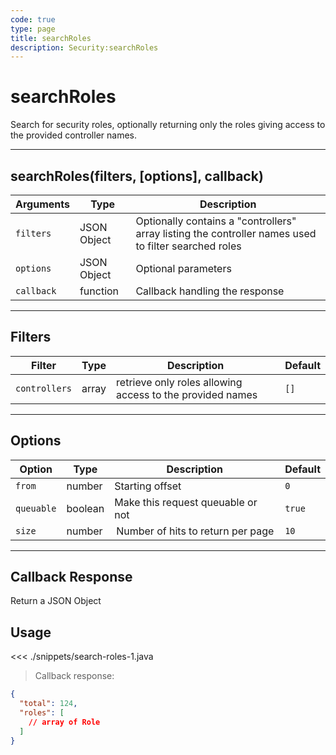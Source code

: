 ```yaml
---
code: true
type: page
title: searchRoles
description: Security:searchRoles
---
```


# searchRoles

Search for security roles, optionally returning only the roles giving access to the provided controller names.

---

## searchRoles(filters, [options], callback)

| Arguments  | Type        | Description                                                                                          |
| ---------- | ----------- | ---------------------------------------------------------------------------------------------------- |
| `filters`  | JSON Object | Optionally contains a "controllers" array listing the controller names used to filter searched roles |
| `options`  | JSON Object | Optional parameters                                                                                  |
| `callback` | function    | Callback handling the response                                                                       |

---

## Filters

| Filter        | Type  | Description                                               | Default |
| ------------- | ----- | --------------------------------------------------------- | ------- |
| `controllers` | array | retrieve only roles allowing access to the provided names | `[]`    |

---

## Options

| Option     | Type    | Description                        | Default |
| ---------- | ------- | ---------------------------------- | ------- |
| `from`     | number  | Starting offset                    | `0`     |
| `queuable` | boolean | Make this request queuable or not  | `true`  |
| `size`     | number  |  Number of hits to return per page | `10`    |

---

## Callback Response

Return a JSON Object

## Usage

<<< ./snippets/search-roles-1.java

> Callback response:

```json
{
  "total": 124,
  "roles": [
    // array of Role
  ]
}
```
